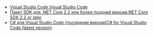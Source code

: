 * [<span data-ttu-id="5c0c9-101">Visual Studio Code.</span><span class="sxs-lookup"><span data-stu-id="5c0c9-101">Visual Studio Code</span></span>](https://code.visualstudio.com/download)
* [<span data-ttu-id="5c0c9-102">Пакет SDK для .NET Core 2.2 или более поздней версии</span><span class="sxs-lookup"><span data-stu-id="5c0c9-102">.NET Core SDK 2.2 or later</span></span>](https://www.microsoft.com/net/download/all)
* [<span data-ttu-id="5c0c9-103">C# для Visual Studio Code (последняя версия)</span><span class="sxs-lookup"><span data-stu-id="5c0c9-103">C# for Visual Studio Code (latest version)</span></span>](https://marketplace.visualstudio.com/items?itemName=ms-vscode.csharp)